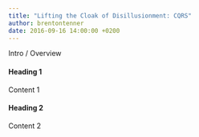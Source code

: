```yaml
---
title: "Lifting the Cloak of Disillusionment: CQRS"
author: brentontenner
date: 2016-09-16 14:00:00 +0200
---
```


Intro / Overview<!--more-->

#### Heading 1

Content 1

#### Heading 2

Content 2

